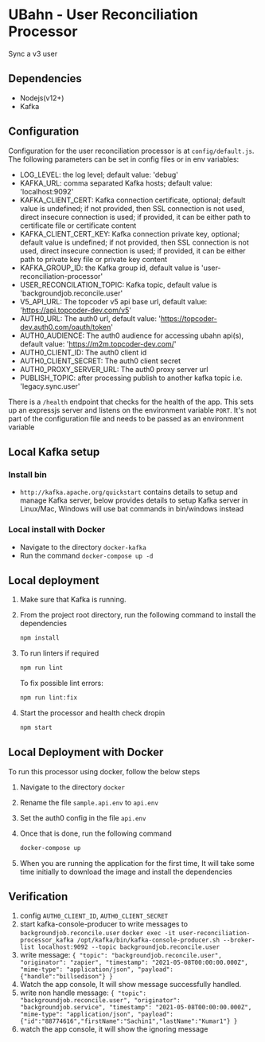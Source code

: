# UBahn - User Reconciliation Processor

Sync a v3 user  

## Dependencies

- Nodejs(v12+)
- Kafka

## Configuration

Configuration for the user reconciliation processor is at `config/default.js`.
The following parameters can be set in config files or in env variables:

- LOG_LEVEL: the log level; default value: 'debug'
- KAFKA_URL: comma separated Kafka hosts; default value: 'localhost:9092'
- KAFKA_CLIENT_CERT: Kafka connection certificate, optional; default value is undefined;
    if not provided, then SSL connection is not used, direct insecure connection is used;
    if provided, it can be either path to certificate file or certificate content
- KAFKA_CLIENT_CERT_KEY: Kafka connection private key, optional; default value is undefined;
    if not provided, then SSL connection is not used, direct insecure connection is used;
    if provided, it can be either path to private key file or private key content
- KAFKA_GROUP_ID: the Kafka group id, default value is 'user-reconciliation-processor'
- USER_RECONCILATION_TOPIC: Kafka topic, default value is 'backgroundjob.reconcile.user'
- V5_API_URL: The topcoder v5 api base url, default value: 'https://api.topcoder-dev.com/v5'
- AUTH0_URL: The auth0 url, default value: 'https://topcoder-dev.auth0.com/oauth/token'
- AUTH0_AUDIENCE: The auth0 audience for accessing ubahn api(s), default value: 'https://m2m.topcoder-dev.com/'
- AUTH0_CLIENT_ID: The auth0 client id
- AUTH0_CLIENT_SECRET: The auth0 client secret
- AUTH0_PROXY_SERVER_URL: The auth0 proxy server url
- PUBLISH_TOPIC: after processing publish to another kafka topic i.e. 'legacy.sync.user'

There is a `/health` endpoint that checks for the health of the app. This sets up an expressjs server and listens on the environment variable `PORT`. It's not part of the configuration file and needs to be passed as an environment variable

## Local Kafka setup

### Install bin

- `http://kafka.apache.org/quickstart` contains details to setup and manage Kafka server,
  below provides details to setup Kafka server in Linux/Mac, Windows will use bat commands in bin/windows instead

### Local install with Docker

- Navigate to the directory `docker-kafka`
- Run the command `docker-compose up -d`

## Local deployment

1. Make sure that Kafka is running.

2. From the project root directory, run the following command to install the dependencies

    ```bash
    npm install
    ```

3. To run linters if required

    ```bash
    npm run lint
    ```

    To fix possible lint errors:

    ```bash
    npm run lint:fix
    ```

4. Start the processor and health check dropin

    ```bash
    npm start
    ```

## Local Deployment with Docker

To run this processor using docker, follow the below steps

1. Navigate to the directory `docker`

2. Rename the file `sample.api.env` to `api.env`

3. Set the auth0 config in the file `api.env`

4. Once that is done, run the following command

    ```bash
    docker-compose up
    ```

5. When you are running the application for the first time, It will take some time initially to download the image and install the dependencies

## Verification

1. config `AUTH0_CLIENT_ID`, `AUTH0_CLIENT_SECRET`
2. start kafka-console-producer to write messages to `backgroundjob.reconcile.user`
  `docker exec -it user-reconciliation-processor_kafka /opt/kafka/bin/kafka-console-producer.sh --broker-list localhost:9092 --topic backgroundjob.reconcile.user`
3. write message:
  `{ "topic": "backgroundjob.reconcile.user", "originator": "zapier", "timestamp": "2021-05-08T00:00:00.000Z", "mime-type": "application/json", "payload": {"handle":"billsedison"} }`
4. Watch the app console, It will show message successfully handled.
5. write non handle message:
  `{ "topic": "backgroundjob.reconcile.user", "originator": "backgroundjob.service", "timestamp": "2021-05-08T00:00:00.000Z", "mime-type": "application/json", "payload": {"id":"88774616","firstName":"Sachin1","lastName":"Kumar1"} }`
6. watch the app console, it will show the ignoring message 
